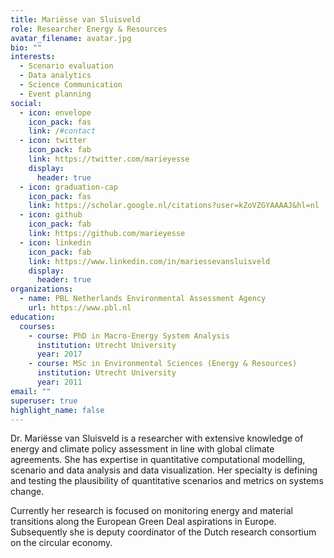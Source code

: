 ```yaml
---
title: Mariësse van Sluisveld
role: Researcher Energy & Resources
avatar_filename: avatar.jpg
bio: ""
interests:
  - Scenario evaluation
  - Data analytics
  - Science Communication
  - Event planning
social:
  - icon: envelope
    icon_pack: fas
    link: /#contact
  - icon: twitter
    icon_pack: fab
    link: https://twitter.com/marieyesse
    display:
      header: true
  - icon: graduation-cap
    icon_pack: fas
    link: https://scholar.google.nl/citations?user=kZoVZGYAAAAJ&hl=nl
  - icon: github
    icon_pack: fab
    link: https://github.com/marieyesse
  - icon: linkedin
    icon_pack: fab
    link: https://www.linkedin.com/in/mariessevansluisveld
    display:
      header: true
organizations:
  - name: PBL Netherlands Environmental Assessment Agency
    url: https://www.pbl.nl
education:
  courses:
    - course: PhD in Macro-Energy System Analysis
      institution: Utrecht University
      year: 2017
    - course: MSc in Environmental Sciences (Energy & Resources)
      institution: Utrecht University
      year: 2011
email: ""
superuser: true
highlight_name: false
---
```

<!--StartFragment-->

Dr. Mariësse van Sluisveld is a researcher with extensive knowledge of energy and climate policy assessment in line with global climate agreements. She has expertise in quantitative computational modelling, scenario and data analysis and data visualization. Her specialty is defining and testing the plausibility of quantitative scenarios and metrics on systems change.

Currently her research is focused on monitoring energy and material transitions along the European Green Deal aspirations in Europe. Subsequently she is deputy coordinator of the Dutch research consortium on the circular economy. 

<!--EndFragment-->